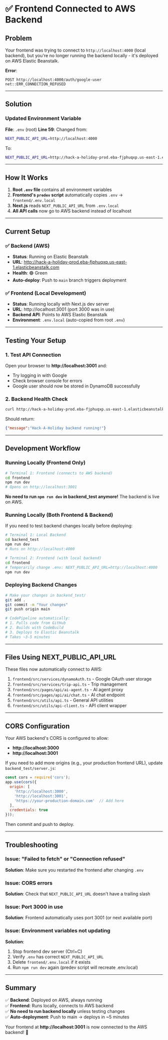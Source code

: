 # ✅ Frontend Connected to AWS Backend

## Problem
Your frontend was trying to connect to `http://localhost:4000` (local backend), but you're no longer running the backend locally - it's deployed on AWS Elastic Beanstalk.

**Error**:
```
POST http://localhost:4000/auth/google-user net::ERR_CONNECTION_REFUSED
```

---

## Solution

### Updated Environment Variable
**File**: `.env` (root)
**Line 59**: Changed from:
```bash
NEXT_PUBLIC_API_URL=http://localhost:4000
```

To:
```bash
NEXT_PUBLIC_API_URL=http://hack-a-holiday-prod.eba-fjphuqxp.us-east-1.elasticbeanstalk.com
```

---

## How It Works

1. **Root `.env` file** contains all environment variables
2. **Frontend's `predev` script** automatically copies `.env` → `frontend/.env.local`
3. **Next.js** reads `NEXT_PUBLIC_API_URL` from `.env.local`
4. **All API calls** now go to AWS backend instead of localhost

---

## Current Setup

### ✅ Backend (AWS)
- **Status**: Running on Elastic Beanstalk
- **URL**: http://hack-a-holiday-prod.eba-fjphuqxp.us-east-1.elasticbeanstalk.com
- **Health**: 🟢 Green
- **Auto-deploy**: Push to `main` branch triggers deployment

### ✅ Frontend (Local Development)
- **Status**: Running locally with Next.js dev server
- **URL**: http://localhost:3001 (port 3000 was in use)
- **Backend API**: Points to AWS Elastic Beanstalk
- **Environment**: `.env.local` (auto-copied from root `.env`)

---

## Testing Your Setup

### 1. Test API Connection
Open your browser to **http://localhost:3001** and:
- Try logging in with Google
- Check browser console for errors
- Google user should now be stored in DynamoDB successfully

### 2. Backend Health Check
```bash
curl http://hack-a-holiday-prod.eba-fjphuqxp.us-east-1.elasticbeanstalk.com/
```
Should return:
```json
{"message":"Hack-A-Holiday backend running!"}
```

---

## Development Workflow

### Running Locally (Frontend Only)
```bash
# Terminal 1: Frontend (connects to AWS backend)
cd frontend
npm run dev
# Opens on http://localhost:3001
```

**No need to run `npm run dev` in backend_test anymore!** The backend is live on AWS.

### Running Locally (Both Frontend & Backend)
If you need to test backend changes locally before deploying:

```bash
# Terminal 1: Local Backend
cd backend_test
npm run dev
# Runs on http://localhost:4000

# Terminal 2: Frontend (with local backend)
cd frontend
# Temporarily change .env: NEXT_PUBLIC_API_URL=http://localhost:4000
npm run dev
```

### Deploying Backend Changes
```bash
# Make your changes in backend_test/
git add .
git commit -m "Your changes"
git push origin main

# CodePipeline automatically:
# 1. Pulls code from GitHub
# 2. Builds with CodeBuild
# 3. Deploys to Elastic Beanstalk
# Takes ~3-5 minutes
```

---

## Files Using NEXT_PUBLIC_API_URL

These files now automatically connect to AWS:

1. `frontend/src/services/dynamoAuth.ts` - Google OAuth user storage
2. `frontend/src/services/trip-api.ts` - Trip management
3. `frontend/src/pages/api/ai-agent.ts` - AI agent proxy
4. `frontend/src/pages/api/ai/chat.ts` - AI chat endpoint
5. `frontend/src/utils/api.ts` - General API utilities
6. `frontend/src/utils/api-client.ts` - API client wrapper

---

## CORS Configuration

Your AWS backend's CORS is configured to allow:
- **http://localhost:3000**
- **http://localhost:3001**

If you need to add more origins (e.g., your production frontend URL), update `backend_test/server.js`:

```javascript
const cors = require('cors');
app.use(cors({
  origin: [
    'http://localhost:3000',
    'http://localhost:3001',
    'https://your-production-domain.com'  // Add here
  ],
  credentials: true
}));
```

Then commit and push to deploy.

---

## Troubleshooting

### Issue: "Failed to fetch" or "Connection refused"
**Solution**: Make sure you restarted the frontend after changing `.env`

### Issue: CORS errors
**Solution**: Check that `NEXT_PUBLIC_API_URL` doesn't have a trailing slash

### Issue: Port 3000 in use
**Solution**: Frontend automatically uses port 3001 (or next available port)

### Issue: Environment variables not updating
**Solution**: 
1. Stop frontend dev server (Ctrl+C)
2. Verify `.env` has correct `NEXT_PUBLIC_API_URL`
3. Delete `frontend/.env.local` if it exists
4. Run `npm run dev` again (predev script will recreate .env.local)

---

## Summary

✅ **Backend**: Deployed on AWS, always running  
✅ **Frontend**: Runs locally, connects to AWS backend  
✅ **No need to run backend locally** unless testing changes  
✅ **Auto-deployment**: Push to main → deploys in ~5 minutes  

Your frontend at **http://localhost:3001** is now connected to the AWS backend! 🎉
